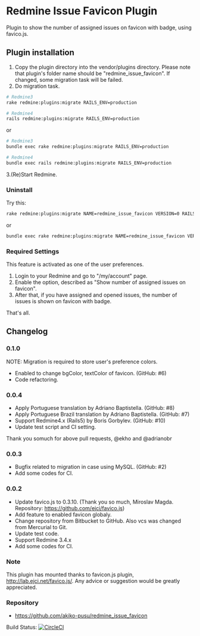 # Redmine Issue Favicon Plugin

Plugin to show the number of assigned issues on favicon with badge, using
favico.js.

## Plugin installation

1. Copy the plugin directory into the vendor/plugins directory. Please note
    that plugin's folder name should be "redmine_issue_favicon". If changed,
    some migration task will be failed.
2. Do migration task.

```bash
# Redmine3
rake redmine:plugins:migrate RAILS_ENV=production

# Redmine4
rails redmine:plugins:migrate RAILS_ENV=production
```

or

```bash
# Redmine3
bundle exec rake redmine:plugins:migrate RAILS_ENV=production

# Redmine4
bundle exec rails redmine:plugins:migrate RAILS_ENV=production
```

3.(Re)Start Redmine.

### Uninstall

Try this:

```bash
rake redmine:plugins:migrate NAME=redmine_issue_favicon VERSION=0 RAILS_ENV=production
```

or

```bash
bundle exec rake redmine:plugins:migrate NAME=redmine_issue_favicon VERSION=0 RAILS_ENV=production
```

### Required Settings

This feature is activated as one of the user preferences.

1. Login to your Redmine and go to "/my/account" page.
2. Enable the option, described as "Show number of assigned issues on
   favicon".
3. After that, if you have assigned and opened issues, the number of issues
   is shown on favicon with badge.

That's all.

## Changelog

### 0.1.0

NOTE: Migration is required to store user's preference colors.

* Enabled to change bgColor, textColor of favicon. (GitHub: #6)
* Code refactoring.

### 0.0.4

* Apply Portuguese translation by Adriano Baptistella. (GitHub: #8)
* Apply Portuguese Brazil translation by Adriano Baptistella. (GitHub: #7)
* Support Redmine4.x (Rails5) by Boris Gorbylev. (GitHub: #10)
* Update test script and CI setting.

Thank you somuch for above pull requests, @ekho and @adrianobr

### 0.0.3

* Bugfix related to migration in case using MySQL. (GitHub: #2)
* Add some codes for CI.

### 0.0.2

* Update favico.js to 0.3.10. (Thank you so much, Miroslav Magda. Repository: https://github.com/ejci/favico.js)
* Add feature to enabled favicon globaly.
* Change repository from Bitbucket to GitHub. Also vcs was changed from Mercurial to Git.
* Update test code.
* Support Redmine 3.4.x
* Add some codes for CI.

### Note

This plugin has mounted thanks to favicon.js plugin, http://lab.ejci.net/favico.js/.
Any advice or suggestion would be greatly appreciated.

### Repository

* https://github.com/akiko-pusu/redmine_issue_favicon

Build Status: [![CircleCI](https://circleci.com/gh/akiko-pusu/redmine_issue_favicon/tree/master.svg?style=svg)](https://circleci.com/gh/akiko-pusu/redmine_issue_favicon/tree/master)

